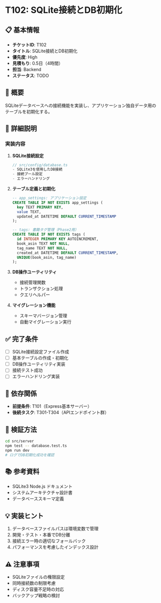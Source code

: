 # T102: SQLite接続とDB初期化

## 📋 基本情報
- **チケットID**: T102
- **タイトル**: SQLite接続とDB初期化
- **優先度**: High
- **見積もり**: 0.5日（4時間）
- **担当**: Backend
- **ステータス**: TODO

## 🎯 概要
SQLiteデータベースへの接続機能を実装し、アプリケーション独自データ用のテーブルを初期化する。

## 📝 詳細説明
### 実装内容
1. **SQLite接続設定**
   ```typescript
   // src/config/database.ts
   - SQLite3を使用したDB接続
   - 接続プール設定
   - エラーハンドリング
   ```

2. **テーブル定義と初期化**
   ```sql
   -- app_settings: アプリケーション設定
   CREATE TABLE IF NOT EXISTS app_settings (
     key TEXT PRIMARY KEY,
     value TEXT,
     updated_at DATETIME DEFAULT CURRENT_TIMESTAMP
   );

   -- tags: 書籍タグ管理（Phase2用）
   CREATE TABLE IF NOT EXISTS tags (
     id INTEGER PRIMARY KEY AUTOINCREMENT,
     book_asin TEXT NOT NULL,
     tag_name TEXT NOT NULL,
     created_at DATETIME DEFAULT CURRENT_TIMESTAMP,
     UNIQUE(book_asin, tag_name)
   );
   ```

3. **DB操作ユーティリティ**
   - 接続管理関数
   - トランザクション処理
   - クエリヘルパー

4. **マイグレーション機能**
   - スキーマバージョン管理
   - 自動マイグレーション実行

## ✅ 完了条件
- [ ] SQLite接続設定ファイル作成
- [ ] 基本テーブルの作成・初期化
- [ ] DB操作ユーティリティ実装
- [ ] 接続テスト成功
- [ ] エラーハンドリング実装

## 🔗 依存関係
- **前提条件**: T101（Express基本サーバー）
- **後続タスク**: T301-T304（APIエンドポイント群）

## 🧪 検証方法
```bash
cd src/server
npm test -- database.test.ts
npm run dev
# ログでDB初期化成功を確認
```

## 📚 参考資料
- SQLite3 Node.js ドキュメント
- システムアーキテクチャ設計書
- データベーススキーマ定義

## 💡 実装ヒント
1. データベースファイルパスは環境変数で管理
2. 開発・テスト・本番でDB分離
3. 接続エラー時の適切なフォールバック
4. パフォーマンスを考慮したインデックス設計

## ⚠️ 注意事項
- SQLiteファイルの権限設定
- 同時接続数の制限考慮
- ディスク容量不足時の対応
- バックアップ戦略の検討